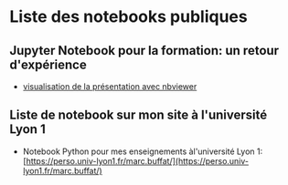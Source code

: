 # Liste des notebooks publiques

## Jupyter Notebook pour la formation: un retour d'expérience

- [visualisation de la présentation avec nbviewer](https://nbviewer.jupyter.org/github/mbuffat/public/blob/master/presentation.ipynb)

## Liste de notebook sur mon site à l'université Lyon 1

- Notebook Python pour mes enseignements àl'université Lyon 1: [https://perso.univ-lyon1.fr/marc.buffat/](https://perso.univ-lyon1.fr/marc.buffat/)
